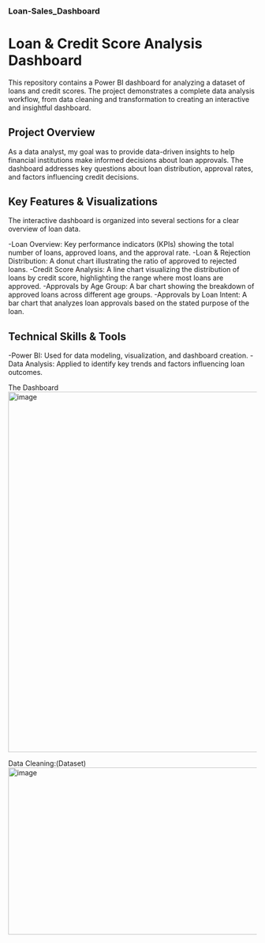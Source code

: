 ### Loan-Sales_Dashboard
# Loan & Credit Score Analysis Dashboard
This repository contains a Power BI dashboard for analyzing a dataset of loans and credit scores. The project demonstrates a complete data analysis workflow, from data cleaning and transformation to creating an interactive and insightful dashboard.

## Project Overview
As a data analyst, my goal was to provide data-driven insights to help financial institutions make informed decisions about loan approvals. The dashboard addresses key questions about loan distribution, approval rates, and factors influencing credit decisions.

## Key Features & Visualizations
The interactive dashboard is organized into several sections for a clear overview of loan data.

-Loan Overview: Key performance indicators (KPIs) showing the total number of loans, approved loans, and the approval rate.
-Loan & Rejection Distribution: A donut chart illustrating the ratio of approved to rejected loans.
-Credit Score Analysis: A line chart visualizing the distribution of loans by credit score, highlighting the range where most loans are approved.
-Approvals by Age Group: A bar chart showing the breakdown of approved loans across different age groups.
-Approvals by Loan Intent: A bar chart that analyzes loan approvals based on the stated purpose of the loan.

## Technical Skills & Tools
-Power BI: Used for data modeling, visualization, and dashboard creation.
-Data Analysis: Applied to identify key trends and factors influencing loan outcomes.

The Dashboard
<img width="1310" height="729" alt="image" src="https://github.com/user-attachments/assets/5ac63c15-9a12-4a46-b657-b7dd4b96de24" />


Data Cleaning:(Dataset)
<img width="800" height="338" alt="image" src="https://github.com/user-attachments/assets/420793dd-4026-48dd-93b0-4c39e9ec16bb" />


